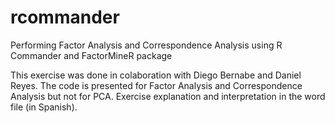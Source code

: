 # rcommander
Performing Factor Analysis and Correspondence Analysis using R Commander and FactorMineR package

This exercise was done in colaboration with Diego Bernabe and Daniel Reyes.
The code is presented for Factor Analysis and Correspondence Analysis but not for PCA. Exercise explanation and interpretation in the word file (in Spanish).
